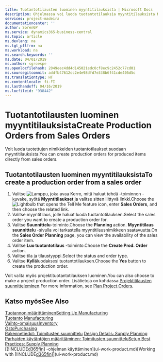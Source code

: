 ```yaml
---
title: Tuotantotilausten luominen myyntitilauksista | Microsoft Docs
description: Ohjelmassa voi luoda tuotantotilauksia myyntitilauksista Myynti ja markkinointi -osastossa.
services: project-madeira
documentationcenter: ''
author: SorenGP
ms.service: dynamics365-business-central
ms.topic: article
ms.devlang: na
ms.tgt_pltfrm: na
ms.workload: na
ms.search.keywords: ''
ms.date: 04/01/2019
ms.author: sgroespe
ms.openlocfilehash: 2049eec4dd4d145021edc0cf8ec9c2452c77cd01
ms.sourcegitcommit: addfb47612cc2e4e98dfd7e338b6f41cde405d5c
ms.translationtype: HT
ms.contentlocale: fi-FI
ms.lasthandoff: 04/16/2019
ms.locfileid: "938442"
---
```

# <a name="create-production-orders-from-sales-orders"></a><span data-ttu-id="612b0-103">Tuotantotilausten luominen myyntitilauksista</span><span class="sxs-lookup"><span data-stu-id="612b0-103">Create Production Orders from Sales Orders</span></span>
<span data-ttu-id="612b0-104">Voit luoda tuotettujen nimikkeiden tuotantotilaukset suodaan myyntitilauksista.</span><span class="sxs-lookup"><span data-stu-id="612b0-104">You can create production orders for produced items directly from sales orders.</span></span>  

## <a name="to-create-a-production-order-from-a-sales-order"></a><span data-ttu-id="612b0-105">Tuotantotilausten luominen myyntitilauksista</span><span class="sxs-lookup"><span data-stu-id="612b0-105">To create a production order from a sales order</span></span>  

1.  <span data-ttu-id="612b0-106">Valitse ![Lamppu, joka avaa Kerro, mitä haluat tehdä -toiminnon](media/ui-search/search_small.png "Kerro, mitä haluat tehdä") -kuvake, syötä **Myyntitilaukset** ja valitse sitten liittyvä linkki.</span><span class="sxs-lookup"><span data-stu-id="612b0-106">Choose the ![Lightbulb that opens the Tell Me feature](media/ui-search/search_small.png "Tell me what you want to do") icon, enter **Sales Orders**, and then choose the related link.</span></span>  
2.  <span data-ttu-id="612b0-107">Valitse myyntitilaus, jolle haluat luoda tuotantotilauksen.</span><span class="sxs-lookup"><span data-stu-id="612b0-107">Select the sales order you want to create a production order for.</span></span>  
3.  <span data-ttu-id="612b0-108">Valitse **Suunnittelu**-toiminto.</span><span class="sxs-lookup"><span data-stu-id="612b0-108">Choose the **Planning** action.</span></span> <span data-ttu-id="612b0-109">**Myyntitilaus suunnittelu** -sivulla voi tarkastella myyntitilausnimikkeen saatavuutta.</span><span class="sxs-lookup"><span data-stu-id="612b0-109">On the **Sales Order Planning** page, you can view the availability of the sales order item.</span></span>  
4.  <span data-ttu-id="612b0-110">Valitse **Luo tuotantotilaus** -toiminto.</span><span class="sxs-lookup"><span data-stu-id="612b0-110">Choose the **Create Prod. Order** action.</span></span>  
5.  <span data-ttu-id="612b0-111">Valitse tila ja tilaustyyppi.</span><span class="sxs-lookup"><span data-stu-id="612b0-111">Select the status and order type.</span></span>  
6.  <span data-ttu-id="612b0-112">Valitse **Kyllä**luodaksesi tuotantotilauksen.</span><span class="sxs-lookup"><span data-stu-id="612b0-112">Choose the **Yes** button to create the production order.</span></span>

<span data-ttu-id="612b0-113">Voit valita myös projektituotantotilauksen luominen.</span><span class="sxs-lookup"><span data-stu-id="612b0-113">You can also choose to make a project production order.</span></span> <span data-ttu-id="612b0-114">Lisätietoja on kohdassa [Projektitilausten suunnitteleminen](production-how-to-plan-project-orders.md).</span><span class="sxs-lookup"><span data-stu-id="612b0-114">For more information, see [Plan Project Orders](production-how-to-plan-project-orders.md).</span></span>   

## <a name="see-also"></a><span data-ttu-id="612b0-115">Katso myös</span><span class="sxs-lookup"><span data-stu-id="612b0-115">See Also</span></span>  
[<span data-ttu-id="612b0-116">Tuotannon määrittäminen</span><span class="sxs-lookup"><span data-stu-id="612b0-116">Setting Up Manufacturing</span></span>](production-configure-production-processes.md)  
<span data-ttu-id="612b0-117">[Tuotanto](production-manage-manufacturing.md)  </span><span class="sxs-lookup"><span data-stu-id="612b0-117">[Manufacturing](production-manage-manufacturing.md)  </span></span>  
[<span data-ttu-id="612b0-118">Vaihto-omaisuus</span><span class="sxs-lookup"><span data-stu-id="612b0-118">Inventory</span></span>](inventory-manage-inventory.md)  
[<span data-ttu-id="612b0-119">Osto</span><span class="sxs-lookup"><span data-stu-id="612b0-119">Purchasing</span></span>](purchasing-manage-purchasing.md)  
<span data-ttu-id="612b0-120">[Rakennetiedot: Toimitusten suunnittelu](design-details-supply-planning.md) </span><span class="sxs-lookup"><span data-stu-id="612b0-120">[Design Details: Supply Planning](design-details-supply-planning.md) </span></span>  
[<span data-ttu-id="612b0-121">Parhaiden käytäntöjen määrittäminen: Toimitusten suunnittelu</span><span class="sxs-lookup"><span data-stu-id="612b0-121">Setup Best Practices: Supply Planning</span></span>](setup-best-practices-supply-planning.md)  
<span data-ttu-id="612b0-122">[[!INCLUDE[d365fin](includes/d365fin_md.md)] -ohjelman käyttäminen](ui-work-product.md)</span><span class="sxs-lookup"><span data-stu-id="612b0-122">[Working with [!INCLUDE[d365fin](includes/d365fin_md.md)]](ui-work-product.md)</span></span>
